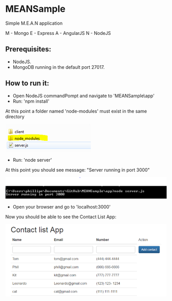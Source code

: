 # MEANSample
Simple M.E.A.N application

M - Mongo 
E - Express 
A - AngularJS 
N - NodeJS  

## Prerequisites:

 - NodeJS.
 - MongoDB running in the default port 27017.

## How to run it:

- Open NodeJS commandPompt and navigate to 'MEANSample\app'
- Run: 'npm install'

At this point a folder named 'node-modules' must exist in the same directory

![Server running](images/node-modules_Folder.PNG)

- Run: 'node server'

At this point you should see message: "Server running in port 3000"

![Server running](images/nodeRunning.PNG)

- Open your browser and go to 'localhost:3000'

Now you should be able to see the Contact List App:

![Client running](images/clientRunning.PNG)

